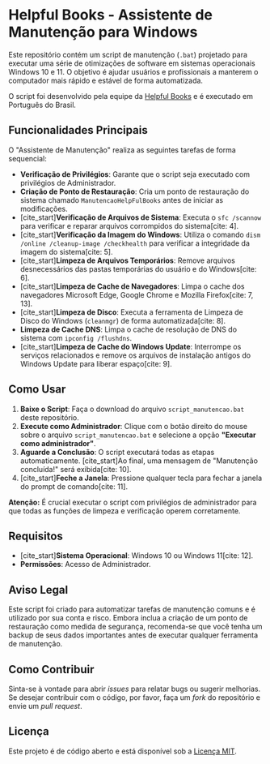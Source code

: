 # Helpful Books - Assistente de Manutenção para Windows

Este repositório contém um script de manutenção (`.bat`) projetado para executar uma série de otimizações de software em sistemas operacionais Windows 10 e 11. O objetivo é ajudar usuários e profissionais a manterem o computador mais rápido e estável de forma automatizada.

O script foi desenvolvido pela equipe da [Helpful Books](https://hotmart.com/pt-br/marketplace/produtos/manutencao-preventiva-de-pcs-e-book-ilustrado-para-usuarios-e-profissionais/L100220207D) e é executado em Português do Brasil.

## Funcionalidades Principais

O "Assistente de Manutenção" realiza as seguintes tarefas de forma sequencial:

* **Verificação de Privilégios**: Garante que o script seja executado com privilégios de Administrador.
* **Criação de Ponto de Restauração**: Cria um ponto de restauração do sistema chamado `ManutencaoHelpFulBooks` antes de iniciar as modificações.
* [cite_start]**Verificação de Arquivos de Sistema**: Executa o `sfc /scannow` para verificar e reparar arquivos corrompidos do sistema[cite: 4].
* [cite_start]**Verificação da Imagem do Windows**: Utiliza o comando `dism /online /cleanup-image /checkhealth` para verificar a integridade da imagem do sistema[cite: 5].
* [cite_start]**Limpeza de Arquivos Temporários**: Remove arquivos desnecessários das pastas temporárias do usuário e do Windows[cite: 6].
* [cite_start]**Limpeza de Cache de Navegadores**: Limpa o cache dos navegadores Microsoft Edge, Google Chrome e Mozilla Firefox[cite: 7, 13].
* [cite_start]**Limpeza de Disco**: Executa a ferramenta de Limpeza de Disco do Windows (`cleanmgr`) de forma automatizada[cite: 8].
* **Limpeza de Cache DNS**: Limpa o cache de resolução de DNS do sistema com `ipconfig /flushdns`.
* [cite_start]**Limpeza de Cache do Windows Update**: Interrompe os serviços relacionados e remove os arquivos de instalação antigos do Windows Update para liberar espaço[cite: 9].

## Como Usar

1.  **Baixe o Script**: Faça o download do arquivo `script_manutencao.bat` deste repositório.
2.  **Execute como Administrador**: Clique com o botão direito do mouse sobre o arquivo `script_manutencao.bat` e selecione a opção **"Executar como administrador"**.
3.  **Aguarde a Conclusão**: O script executará todas as etapas automaticamente. [cite_start]Ao final, uma mensagem de "Manutenção concluída!" será exibida[cite: 10].
4.  [cite_start]**Feche a Janela**: Pressione qualquer tecla para fechar a janela do prompt de comando[cite: 11].

**Atenção:** É crucial executar o script com privilégios de administrador para que todas as funções de limpeza e verificação operem corretamente.

## Requisitos

* [cite_start]**Sistema Operacional**: Windows 10 ou Windows 11[cite: 12].
* **Permissões**: Acesso de Administrador.

## Aviso Legal

Este script foi criado para automatizar tarefas de manutenção comuns e é utilizado por sua conta e risco. Embora inclua a criação de um ponto de restauração como medida de segurança, recomenda-se que você tenha um backup de seus dados importantes antes de executar qualquer ferramenta de manutenção.

## Como Contribuir

Sinta-se à vontade para abrir *issues* para relatar bugs ou sugerir melhorias. Se desejar contribuir com o código, por favor, faça um *fork* do repositório e envie um *pull request*.

## Licença

Este projeto é de código aberto e está disponível sob a [Licença MIT](https://opensource.org/licenses/MIT).
